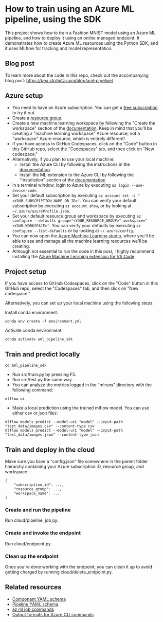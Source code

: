 # How to train using an Azure ML pipeline, using the SDK

This project shows how to train a Fashion MNIST model using an Azure ML pipeline, and how to deploy it using an online managed endpoint. It demonstrates how to create Azure ML resources using the Python SDK, and it uses MLflow for tracking and model representation.


## Blog post

To learn more about the code in this repo, check out the accompanying blog post: https://bea.stollnitz.com/blog/aml-pipeline/


## Azure setup

* You need to have an Azure subscription. You can get a [free subscription](https://azure.microsoft.com/en-us/free?WT.mc_id=aiml-42161-bstollnitz) to try it out.
* Create a [resource group](https://docs.microsoft.com/en-us/azure/azure-resource-manager/management/manage-resource-groups-portal?WT.mc_id=aiml-42161-bstollnitz).
* Create a new machine learning workspace by following the "Create the workspace" section of the [documentation](https://docs.microsoft.com/en-us/azure/machine-learning/quickstart-create-resources?WT.mc_id=aiml-42161-bstollnitz). Keep in mind that you'll be creating a "machine learning workspace" Azure resource, not a "workspace" Azure resource, which is entirely different!
* If you have access to GitHub Codespaces, click on the "Code" button in this GitHub repo, select the "Codespaces" tab, and then click on "New codespace."
* Alternatively, if you plan to use your local machine:
  * Install the Azure CLI by following the instructions in the [documentation](https://docs.microsoft.com/en-us/cli/azure/install-azure-cli?WT.mc_id=aiml-42161-bstollnitz).
  * Install the ML extension to the Azure CLI by following the "Installation" section of the [documentation](https://docs.microsoft.com/en-us/azure/machine-learning/how-to-configure-cli?WT.mc_id=aiml-42161-bstollnitz).
* In a terminal window, login to Azure by executing `az login --use-device-code`. 
* Set your default subscription by executing `az account set -s "<YOUR_SUBSCRIPTION_NAME_OR_ID>"`. You can verify your default subscription by executing `az account show`, or by looking at `~/.azure/azureProfile.json`.
* Set your default resource group and workspace by executing `az configure --defaults group="<YOUR_RESOURCE_GROUP>" workspace="<YOUR_WORKSPACE>"`. You can verify your defaults by executing `az configure --list-defaults` or by looking at `~/.azure/config`.
* You can now open the [Azure Machine Learning studio](https://ml.azure.com/?WT.mc_id=aiml-42161-bstollnitz), where you'll be able to see and manage all the machine learning resources we'll be creating.
* Although not essential to run the code in this post, I highly recommend installing the [Azure Machine Learning extension for VS Code](https://marketplace.visualstudio.com/items?itemName=ms-toolsai.vscode-ai).


## Project setup

If you have access to GitHub Codespaces, click on the "Code" button in this GitHub repo, select the "Codespaces" tab, and then click on "New codespace."

Alternatively, you can set up your local machine using the following steps.

Install conda environment:

```
conda env create -f environment.yml
```

Activate conda environment:

```
conda activate aml_pipeline_sdk
```


## Train and predict locally

```
cd aml_pipeline_sdk
```

* Run src/train.py by pressing F5.
* Run src/test.py the same way.
* You can analyze the metrics logged in the "mlruns" directory with the following command:

```
mlflow ui
```

* Make a local prediction using the trained mlflow model. You can use either csv or json files:

```
mlflow models predict --model-uri "model" --input-path "test_data/images.csv" --content-type csv
mlflow models predict --model-uri "model" --input-path "test_data/images.json" --content-type json
```


## Train and deploy in the cloud

Make sure you have a "config.json" file somewhere in the parent folder hierarchy containing your Azure subscription ID, resource group, and workspace:

```
{
    "subscription_id": ...,
    "resource_group": ...,
    "workspace_name": ...
}
```

### Create and run the pipeline

Run cloud/pipeline_job.py.


### Create and invoke the endpoint

Run cloud/endpoint.py.

### Clean up the endpoint

Once you're done working with the endpoint, you can clean it up to avoid getting charged by running cloud/delete_endpoint.py.


## Related resources

* [Component YAML schema](https://docs.microsoft.com/en-us/azure/machine-learning/reference-yaml-component-command?WT.mc_id=aiml-42161-bstollnitz)
* [Pipeline YAML schema](https://docs.microsoft.com/en-us/azure/machine-learning/reference-yaml-job-pipeline?WT.mc_id=aiml-42161-bstollnitz)
* [az ml job commands](https://docs.microsoft.com/en-us/cli/azure/ml/job?view=azure-cli-latest#az-ml-job-create?WT.mc_id=aiml-42161-bstollnitz)
* [Output formats for Azure CLI commands](https://docs.microsoft.com/en-us/cli/azure/format-output-azure-cli?WT.mc_id=aiml-42161-bstollnitz)

